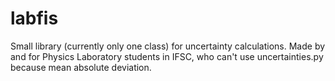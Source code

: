 # labfis
Small library (currently only one class) for uncertainty calculations. Made by and for Physics Laboratory students in IFSC, who can't use uncertainties.py because mean absolute deviation.
